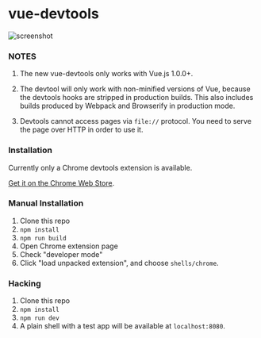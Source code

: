 # vue-devtools

![screenshot](https://raw.githubusercontent.com/vuejs/vue-devtools/master/screenshot.png)

### NOTES

1. The new vue-devtools only works with Vue.js 1.0.0+.

2. The devtool will only work with non-minified versions of Vue, because the devtools hooks are stripped in production builds. This also includes builds produced by Webpack and Browserify in production mode.

3. Devtools cannot access pages via `file://` protocol. You need to serve the page over HTTP in order to use it.

### Installation

Currently only a Chrome devtools extension is available.

[Get it on the Chrome Web Store](https://chrome.google.com/webstore/detail/vuejs-devtools/nhdogjmejiglipccpnnnanhbledajbpd).

### Manual Installation

1. Clone this repo
2. `npm install`
3. `npm run build`
4. Open Chrome extension page
5. Check "developer mode"
6. Click "load unpacked extension", and choose `shells/chrome`.

### Hacking

1. Clone this repo
2. `npm install`
3. `npm run dev`
4. A plain shell with a test app will be available at `localhost:8080`.
